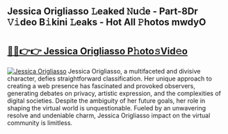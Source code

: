 ## Jessica Origliasso 𝙻eaked 𝙽u𝚍e - Part-8Dr 𝚅𝚒deo B𝚒kini 𝙻eaks - Hot All 𝙿hotos mwdyO

# <h2><a href="http://ld1cjul.urlbe.top/?page=Jessica+Origliasso">🔗🔗👉👉 Jessica Origliasso P𝚑oto𝚜Vid𝚎o</a></h2>

[![Jessica Origliasso](https://i.imgur.com/eBuTRDB.gif)](http://ld1cjul.urlbe.top/?page=Jessica+Origliasso)
Jessica Origliasso, a multifaceted and divisive character, defies straightforward classification. Her unique approach to creating a web presence has fascinated and provoked observers, generating debates on privacy, artistic expression, and the complexities of digital societies. Despite the ambiguity of her future goals, her role in shaping the virtual world is unquestionable. Fueled by an unwavering resolve and undeniable charm, Jessica Origliasso impact on the virtual community is limitless.
